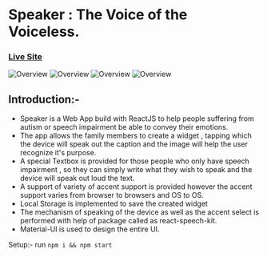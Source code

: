 # Speaker : The Voice of the Voiceless.
### [Live Site](https://speaker-shukla.netlify.app/)

![Overview](https://i.ibb.co/M1VnyMd/speaker-intro.jpg)
![Overview](https://i.ibb.co/WPw6fsb/speaker-deletion.jpg)
![Overview](https://i.ibb.co/xJ9w9tN/speaker-widget.jpg)
![Overview](https://i.ibb.co/dkRRfpf/speaker-textbox.jpg)

## Introduction:-

* Speaker is a Web App build with ReactJS to help people suffering from autism or speech impairment be able to convey their emotions.
* The app allows the family members to create a widget , tapping which the device will speak out the caption and the image will help the user recognize it's purpose.
* A special Textbox is provided for those people who only have speech impairment , so they can simply write what they wish to speak and the device will speak out loud the text.
* A support of variety of accent support is provided however the accent support varies from browser to browsers and OS to OS.
* Local Storage is implemented to save the created widget
* The mechanism of speaking of the device as well as the accent select is performed with help of package called as react-speech-kit.
* Material-UI is used to design the entire UI.

Setup:-
run ``` npm i && npm start ```
